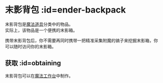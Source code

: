 # 末影背包 :id=ender-backpack

末影背包是[魔法道具](/Magical-Gadgets)分类中的物品。  
实际上，该物品是一个便携的末影箱。

携带末影背包后，你不需要再同时携带一把精准采集附魔的镐子来挖掘末影箱，你可以随时访问你的末影箱。

## 获取 :id=obtaining

末影背包可以在[魔法工作台](/Magic-Workbench)中制作。
